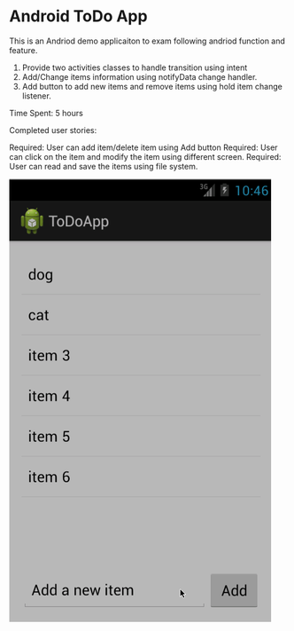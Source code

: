 <h1>Android ToDo App</h1>

This is an Andriod demo applicaiton to exam following andriod function and feature.

1. Provide two activities classes to handle transition using intent
2. Add/Change items information using notifyData change handler.
3. Add button to add new items and remove items using hold item change listener.

Time Spent: 5 hours 

Completed user stories:

Required: User can add item/delete item using Add button
Required: User can click on the item and modify the item using different screen.
Required: User can read and save the items using file system.

![Alt text](https://github.com/cassiomo/ToDoApp/blob/master/todoapp.gif "ToDoApp gif") 
